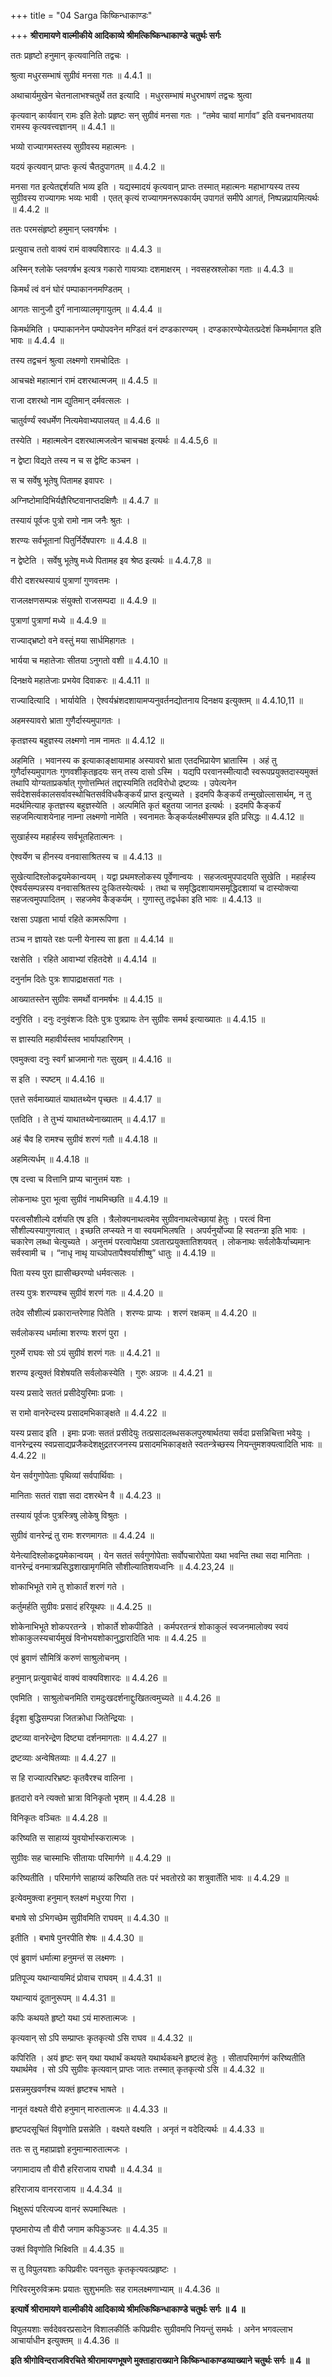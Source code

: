 +++
title = "04 Sarga किष्किन्धाकाण्डः"

+++
**श्रीरामायणे वाल्मीकीये आदिकाव्ये श्रीमत्किष्किन्धाकाण्डे चतुर्थः सर्गः**

ततः प्रहृष्टो हनुमान् कृत्यवानिति तद्वचः ।

श्रुत्वा मधुरसम्भाषं सुग्रीवं मनसा गतः ॥ 4.4.1 ॥

अथाचार्यमुखेन चेतनालाभश्चतुर्थे तत इत्यादि । मधुरसम्भाषं मधुरभाषणं तद्वचः श्रुत्वा

कृत्यवान् कार्यवान् रामः इति हेतोः प्रहृष्टः सन् सुग्रीवं मनसा गतः । “तमेव चावां मार्गाव” इति वचनभावतया रामस्य कृत्यवत्त्वज्ञानम् ॥ 4.4.1 ॥

भव्यो राज्यागमस्तस्य सुग्रीवस्य महात्मनः ।

यदयं कृत्यवान् प्राप्तः कृत्यं चैतदुपागतम् ॥ 4.4.2 ॥

मनसा गत इत्येतद्दर्शयति भव्य इति । यद्यस्मादयं कृत्यवान् प्राप्तः तस्मात् महात्मनः महाभाग्यस्य तस्य सुग्रीवस्य राज्यागमः भव्यः भावी । एतत् कृत्यं राज्यागमनरूपकार्यम् उपागतं समीपे आगतं, निष्पन्नप्रायमित्यर्थः ॥ 4.4.2 ॥

ततः परमसंहृष्टो हमुमान् प्लवगर्षभः ।

प्रत्युवाच ततो वाक्यं रामं वाक्यविशारदः ॥ 4.4.3 ॥

अस्मिन् श्लोके प्लवगर्षभ इत्यत्र गकारो गायत्र्याः दशमाक्षरम् । नवसहस्रश्लोका गताः ॥ 4.4.3 ॥

किमर्थं त्वं वनं घोरं पम्पाकाननमण्डितम् ।

आगतः सानुजौ दुर्गं नानाव्यालमृगायुतम् ॥ 4.4.4 ॥

किमर्थमिति । पम्पाकाननेन पम्पोपवनेन मण्डितं वनं दण्डकारण्यम् । दण्डकारण्येप्येतत्प्रदेशं किमर्थमागत इति भावः ॥ 4.4.4 ॥

तस्य तद्वचनं श्रुत्वा लक्ष्मणो रामचोदितः ।

आचचक्षे महात्मानं रामं दशरथात्मजम् ॥ 4.4.5 ॥

राजा दशरथो नाम द्युतिमान् दर्मवत्सलः ।

चातुर्वर्ण्यं स्वधर्मेण नित्यमेवाभ्यपालयत् ॥ 4.4.6 ॥

तस्येति । महात्मत्वेन दशरथात्मजत्वेन चाचचक्ष इत्यर्थः ॥ 4.4.5,6 ॥

न द्वेष्टा विद्यते तस्य न च स द्वेष्टि कञ्चन ।

स च सर्वेषु भूतेषु पितामह इवापरः ।

अग्निष्टोमादिभिर्यज्ञैरिष्टवानाप्तदक्षिणैः ॥ 4.4.7 ॥

तस्यायं पूर्वजः पुत्रो रामो नाम जनैः श्रुतः ।

शरण्यः सर्वभूतानां पितुर्निर्देषपारगः ॥ 4.4.8 ॥

न द्वेष्टेति । सर्वेषु भूतेषु मध्ये पितामह इव श्रेष्ठ इत्यर्थः ॥ 4.4.7,8 ॥

वीरो दशरथस्यायं पुत्राणां गुणवत्तमः ।

राजलक्षणसम्पन्नः संयुक्तो राजसम्पदा ॥ 4.4.9 ॥

पुत्राणां पुत्राणां मध्ये ॥ 4.4.9 ॥

राज्याद्भ्रष्टो वने वस्तुं मया सार्धमिहागतः ।

भार्यया च महातेजाः सीतया ऽनुगतो वशी ॥ 4.4.10 ॥

दिनक्षये महातेजाः प्रभयेव दिवाकरः ॥ 4.4.11 ॥

राज्यादित्यादि । भार्यायेति । ऐश्वर्यभ्रंशदशायामप्यनुवर्तनद्योतनाय दिनक्षय इत्युक्तम् ॥ 4.4.10,11 ॥

अहमस्यावरो भ्राता गुणैर्दास्यमुपागतः ।

कृतज्ञस्य बहुज्ञस्य लक्ष्मणो नाम नामतः ॥ 4.4.12 ॥

अहमिति । भवानस्य क इत्याकाङ्क्षायामाह अस्यावरो भ्राता एतदभिप्रायेण भ्रातास्मि । अहं तु गुणैर्दास्यमुपागतः गुणवशीकृतहृदयः सन् तस्य दासो ऽस्मि । यद्यपि परवानस्मीत्यादौ स्वरूपप्रयुक्तदास्यमुक्तं तथापि योग्यताप्रकर्षात् गुणोत्तम्भितं तद्दास्यमिति तदविरोधो द्रष्टव्यः । उपेत्यनेन सर्वदेशसर्वकालसर्वावस्थोचितसर्वविधकैङ्कर्यं प्राप्त इत्युच्यते । इदमपि कैङ्कर्यं तन्मुखोल्लासार्थम्, न तु मदर्थमित्याह कृतज्ञस्य बहुज्ञस्येति । अल्पमिति कृतं बहुतया जानत इत्यर्थः । इदमपि कैङ्कर्यं सहजमित्याशयेनाह नाम्ना लक्ष्मणो नामेति । स्वनामतः कैङ्कर्यलक्ष्मीसम्पन्न इति प्रसिद्धः ॥ 4.4.12 ॥

सुखार्हस्य महार्हस्य सर्वभूतहितात्मनः ।

ऐश्वर्येण च हीनस्य वनवासाश्रितस्य च ॥ 4.4.13 ॥

सुखेत्यादिश्लोकद्वयमेकान्वयम् । यद्वा प्रथमश्लोकस्य पूर्वेणान्वयः । सहजत्वमुपपादयति सुखेति । महार्हस्य ऐश्वर्यसम्पन्नस्य वनवासश्रितस्य दुःकितस्येत्यर्थः । तथा च समृद्धिदशायामसमृद्धिदशायां च दास्योक्त्या सहजत्वमुपपादितम् । सहजमेव कैङ्कर्यम् । गुणास्तु तद्वर्धका इति भावः ॥ 4.4.13 ॥

रक्षसा ऽपहृता भार्या रहिते कामरूपिणा ।

तञ्च न ज्ञायते रक्षः पत्नी येनास्य सा हृता ॥ 4.4.14 ॥

रक्षसेति । रहिते आवाभ्यां रहितदेशे ॥ 4.4.14 ॥

दनुर्नाम दितेः पुत्रः शापाद्राक्षसतां गतः ।

आख्यातस्तेन सुग्रीवः समर्थो वानमर्षभः ॥ 4.4.15 ॥

दनुरिति । दनुः दनुवंशजः दितेः पुत्रः पुत्रप्रायः तेन सुग्रीवः समर्थ इत्याख्यातः ॥ 4.4.15 ॥

स ज्ञास्यति महावीर्यस्तव भार्यापहारिणम् ।

एवमुक्त्वा दनुः स्वर्गं भ्राजमानो गतः सुखम् ॥ 4.4.16 ॥

स इति । स्पष्टम् ॥ 4.4.16 ॥

एतत्ते सर्वमाख्यातं याथातथ्येन पृच्छतः ॥ 4.4.17 ॥

एतदिति । ते तुभ्यं याथातथ्येनाख्यातम् ॥ 4.4.17 ॥

अहं चैव हि रामश्च सुग्रीवं शरणं गतौ ॥ 4.4.18 ॥

अहमित्यर्धम् ॥ 4.4.18 ॥

एष दत्त्वा च वित्तानि प्राप्य चानुत्तमं यशः ।

लोकनाथः पुरा भूत्वा सुग्रीवं नाथमिच्छति ॥ 4.4.19 ॥

परत्वसौशील्ये दर्शयति एष इति । त्रैलोक्यनाथत्वमेव सुग्रीवनाथत्वेच्छायां हेतुः । परत्वं विना सौशील्यस्यागुणत्वात् । इच्छति लप्स्यते न वा स्वयमभिलषति । अपर्यनुर्योज्या हि स्वतन्त्रा इति भावः । चकारेण लब्धा चेत्युच्यते । अनुत्तमं परत्वापेक्षया ऽवतारप्रयुक्तातिशयवत् । लोकनाथः सर्वलोकैर्याच्यमानः सर्वस्वामी च । “नाधृ नाथृ याच्ञोपतापैश्वर्याशीष्षु” धातुः ॥ 4.4.19 ॥

पिता यस्य पुरा ह्यासीच्छरण्यो धर्मवत्सलः ।

तस्य पुत्रः शरण्यश्च सुग्रीवं शरणं गतः ॥ 4.4.20 ॥

तदेव सौशील्यं प्रकारान्तरेणाह पितेति । शरण्यः प्राप्यः । शरणं रक्षकम् ॥ 4.4.20 ॥

सर्वलोकस्य धर्मात्मा शरण्यः शरणं पुरा ।

गुरुर्मे राघवः सो ऽयं सुग्रीवं शरणं गतः ॥ 4.4.21 ॥

शरण्य इत्युक्तं विशेषयति सर्वलोकस्येति । गुरुः अग्रजः ॥ 4.4.21 ॥

यस्य प्रसादे सततं प्रसीदेयुरिमाः प्रजाः ।

स रामो वानरेन्दस्य प्रसादमभिकाङ्क्षते ॥ 4.4.22 ॥

यस्य प्रसाद इति । इमाः प्रजाः सततं प्रसीदेयुः तत्प्रसादलब्धसकलपुरुषार्थतया सर्वदा प्रसन्निचित्ता भवेयुः । वानरेन्द्रस्य स्वप्रसाद्यप्रजैकदेशक्षुद्रतरजनस्य प्रसादमभिकाङ्क्षते स्वतन्त्रेच्छस्य नियन्तुमशक्यत्वादिति भावः ॥ 4.4.22 ॥

येन सर्वगुणोपेताः पृथिव्यां सर्वपार्थिवाः ।

मानिताः सततं राज्ञा सदा दशरथेन वै ॥ 4.4.23 ॥

तस्यायं पूर्वजः पुत्रस्त्रिषु लोकेषु विश्रुतः ।

सुग्रीवं वानरेन्द्रं तु रामः शरणमागतः ॥ 4.4.24 ॥

येनेत्यादिश्लोकद्वयमेकान्वयम् । येन सततं सर्वगुणोपेताः सर्वोपचारोपेता यथा भवन्ति तथा सदा मानिताः । वानरेन्द्रं वनमात्रप्रसिद्धशाखामृगमिति सौशील्यातिशयध्वनिः ॥ 4.4.23,24 ॥

शोकाभिभूते रामे तु शोकार्तं शरणं गते ।

कर्तुमर्हति सुग्रीवः प्रसादं हरियूथपः ॥ 4.4.25 ॥

शोकेनाभिभूते शोकपरतन्त्रे । शोकार्ते शोकपीडिते । कर्मपरतन्त्रं शोकाकुलं स्वजनमालोक्य स्वयं शोकाकुलस्यचार्यमुखं विनोभयशोकानुद्धारादिति भावः ॥ 4.4.25 ॥

एवं ब्रुवाणं सौमित्रिं करुणं साश्रुलोचनम् ।

हनुमान् प्रत्युवाचेदं वाक्यं वाक्यविशारदः ॥ 4.4.26 ॥

एवमिति । साश्रुलोचनमिति रामदुःखदर्शनाद्दुःखितत्वमुच्यते ॥ 4.4.26 ॥

ईदृशा बुद्धिसम्पन्ना जितक्रोधा जितेन्द्रियाः ।

द्रष्टव्या वानरेन्द्रेण दिष्ट्या दर्शनमागताः ॥ 4.4.27 ॥

द्रष्टव्याः अन्वेषितव्याः ॥ 4.4.27 ॥

स हि राज्यात्परिभ्रष्टः कृतवैरश्च वालिना ।

हृतदारो वने त्यक्तो भ्रात्रा विनिकृतो भृशम् ॥ 4.4.28 ॥

विनिकृतः वञ्चितः ॥ 4.4.28 ॥

करिष्यति स साहाय्यं युवयोर्भास्करात्मजः ।

सुग्रीवः सह चास्माभिः सीतायाः परिमार्गणे ॥ 4.4.29 ॥

करिष्यतीति । परिमार्गणे साहाय्यं करिष्यति ततः परं भवतोरग्रे का शत्रुवार्तेति भावः ॥ 4.4.29 ॥

इत्येवमुक्त्वा हनुमान् श्लक्ष्णं मधुरया गिरा ।

बभाषे सो ऽभिगच्छेम सुग्रीवमिति राघवम् ॥ 4.4.30 ॥

इतीति । बभाषे पुनरपीति शेषः ॥ 4.4.30 ॥

एवं ब्रुवाणं धर्मात्मा हनुमन्तं स लक्ष्मणः ।

प्रतिपूज्य यथान्यायमिदं प्रोवाच राघवम् ॥ 4.4.31 ॥

यथान्यायं दूतानुरूपम् ॥ 4.4.31 ॥

कपिः कथयते हृष्टो यथा ऽयं मारुतात्मजः ।

कृत्यवान् सो ऽपि सम्प्राप्तः कृतकृत्यो ऽसि राघव ॥ 4.4.32 ॥

कपिरिति । अयं हृष्टः सन् यथा यथार्थं कथयते यथार्थकथने हृष्टत्वं हेतुः । सीतापरिमार्गणं करिष्यतीति यथार्थमेव । सो ऽपि सुग्रीवः कृत्यवान् प्राप्तः जातः तस्मात् कृतकृत्यो ऽसि ॥ 4.4.32 ॥

प्रसन्नमुखवर्णश्च व्यक्तं हृष्टश्च भाषते ।

नानृतं वक्ष्यते वीरो हनुमान् मारुतात्मजः ॥ 4.4.33 ॥

हृष्टपदसूचितं विवृणोति प्रसन्नेति । वक्ष्यते वक्ष्यति । अनृतं न वदेदित्यर्थः ॥ 4.4.33 ॥

ततः स तु महाप्राज्ञो हनुमान्मारुतात्मजः ।

जगामादाय तौ वीरौ हरिराजाय राघवौ ॥ 4.4.34 ॥

हरिराजाय वानरराजाय ॥ 4.4.34 ॥

भिक्षुरूपं परित्यज्य वानरं रूपमास्थितः ।

पृष्ठमारोप्य तौ वीरौ जगाम कपिकुञ्जरः ॥ 4.4.35 ॥

उक्तं विवृणोति भिक्ष्विति ॥ 4.4.35 ॥

स तु विपुलयशाः कपिप्रवीरः पवनसुतः कृतकृत्यवत्प्रहृष्टः ।

गिरिवरमुरुविक्रमः प्रयातः सुशुभमतिः सह रामलक्ष्मणाभ्याम् ॥ 4.4.36 ॥

**इत्यार्षे श्रीरामायणे वाल्मीकीये आदिकाव्ये श्रीमत्किष्किन्धाकाण्डे चतुर्थः सर्गः ॥ 4 ॥**

विपुलयशाः सर्वदेववरप्रसादेन विशालकीर्तिः कपिप्रवीरः सुग्रीवमपि नियन्तुं समर्थः । अनेन भगवल्लाभ आचार्याधीन इत्युक्तम् ॥ 4.4.36 ॥

**इति श्रीगोविन्दराजविरचिते श्रीरामायणभूषणे मुक्ताहाराख्याने किष्किन्धाकाण्डव्याख्याने चतुर्थः सर्गः ॥ 4 ॥**
